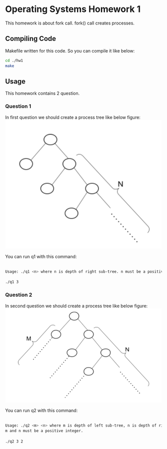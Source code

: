 # Operating Systems Homework 1

This homework is about fork call. fork() call creates processes.
## Compiling Code
Makefile written for this code. So you can compile it like below:
```bash
cd ./hw1
make
```

## Usage

This homework contains 2 question. 

### Question 1
In first question we should create a process tree like below figure:
![q1](./q1.PNG)

You can run q1 with this command: 


```bash

Usage: ./q1 <n> where n is depth of right sub-tree. n must be a positive integer.

./q1 3
```

### Question 2
In second question we should create a process tree like below figure:
![q1](./q2.PNG)

You can run q2 with this command:


```bash

Usage: ./q2 <m> <n> where m is depth of left sub-tree, n is depth of right sub-tree. 
m and n must be a positive integer.

./q2 3 2
```